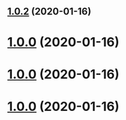 ## [1.0.2](https://github.com/jingchaofang/fis3-parser-vue-loader/compare/v1.0.1...v1.0.2) (2020-01-16)



# [1.0.0](https://github.com/jingchaofang/fis3-parser-vue-loader/compare/v1.0.3...v1.0.0) (2020-01-16)



# [1.0.0](https://github.com/jingchaofang/fis3-parser-vue-loader/compare/v1.0.3...v1.0.0) (2020-01-16)



# [1.0.0](https://github.com/jingchaofang/fis3-parser-vue-loader/compare/v1.0.3...v1.0.0) (2020-01-16)



